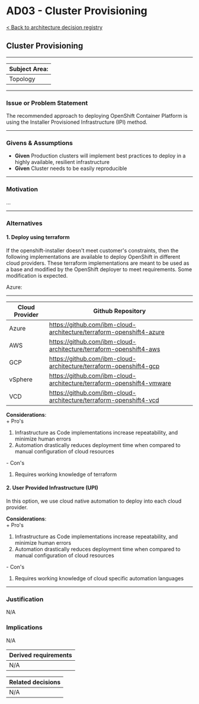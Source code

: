 # AD03 - Cluster Provisioning

[< Back to architecture decision registry](../../ad/)
 
## Cluster Provisioning

***
|  **Subject Area:**      |
|-------------------------|
|    Topology             |

***
### Issue or Problem Statement

The recommended approach to deploying OpenShift Container Platform is using the Installer Provisioned Infrastructure (IPI) method.

***
### Givens & Assumptions

* **Given** Production clusters will implement best practices to deploy in a highly available, resilient infrastructure
* **Given** Cluster needs to be easily reproducible

***
### Motivation

...

***

### Alternatives

#### 1. Deploy using terraform
If the openshift-installer doesn't meet customer's constraints, then the following implementations are available to deploy OpenShift in different cloud providers.
<InlineNotification kind="warning">
These terraform implementations are meant to be used as a base and modified by the OpenShift deployer to meet requirements.  Some modification is expected.
</InlineNotification>

Azure:
***
| **Cloud Provider** | **Github Repository** |
|-------------------------|-------------------------|
| Azure | https://github.com/ibm-cloud-architecture/terraform-openshift4-azure |
| AWS | https://github.com/ibm-cloud-architecture/terraform-openshift4-aws |
| GCP | https://github.com/ibm-cloud-architecture/terraform-openshift4-gcp |
| vSphere | https://github.com/ibm-cloud-architecture/terraform-openshift4-vmware |
| VCD | https://github.com/ibm-cloud-architecture/terraform-openshift4-vcd |

  
**Considerations**:  
\+ Pro's
1. Infrastructure as Code implementations increase repeatability, and minimize human errors
2. Automation drastically reduces deployment time when compared to manual configuration of cloud resources

\- Con's
1. Requires working knowledge of terraform

#### 2. User Provided Infrastructure (UPI)
In this option, we use cloud native automation to deploy into each cloud provider.
  
**Considerations**:  
\+ Pro's  
1. Infrastructure as Code implementations increase repeatability, and minimize human errors
2. Automation drastically reduces deployment time when compared to manual configuration of cloud resources

\- Con's  
1. Requires working knowledge of cloud specific automation languages
  
***

### Justification
N/A

### Implications
N/A

| Derived requirements |
|----------------------|
| N/A                  |

| Related decisions    |
|----------------------|
|  N/A                 |
